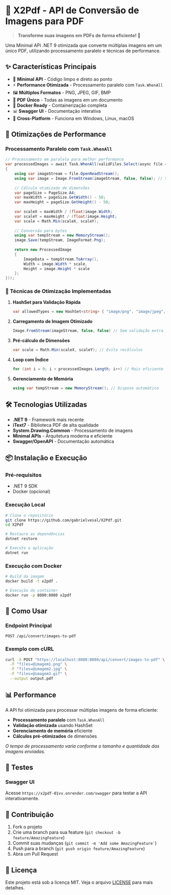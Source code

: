 # 🚀 X2Pdf - API de Conversão de Imagens para PDF

> **Transforme suas imagens em PDFs de forma eficiente! 📄**

Uma Minimal API .NET 9 otimizada que converte múltiplas imagens em um único PDF, utilizando processamento paralelo e técnicas de performance.

## ✨ Características Principais

- 🎯 **Minimal API** - Código limpo e direto ao ponto
- ⚡ **Performance Otimizada** - Processamento paralelo com `Task.WhenAll`
- 🖼️ **Múltiplos Formatos** - PNG, JPEG, GIF, BMP
- 📄 **PDF Único** - Todas as imagens em um documento
- 🐳 **Docker Ready** - Containerização completa
- 📊 **Swagger UI** - Documentação interativa
- 🔧 **Cross-Platform** - Funciona em Windows, Linux, macOS

## 🚀 Otimizações de Performance

### Processamento Paralelo com `Task.WhenAll`

```csharp
// Processamento em paralelo para melhor performance
var processedImages = await Task.WhenAll(validFiles.Select(async file =>
{
    using var imageStream = file.OpenReadStream();
    using var image = Image.FromStream(imageStream, false, false); // Sem validação extra
    
    // Cálculo otimizado de dimensões
    var pageSize = PageSize.A4;
    var maxWidth = pageSize.GetWidth() - 50;
    var maxHeight = pageSize.GetHeight() - 50;
    
    var scaleX = maxWidth / (float)image.Width;
    var scaleY = maxHeight / (float)image.Height;
    var scale = Math.Min(scaleX, scaleY);
    
    // Conversão para bytes
    using var tempStream = new MemoryStream();
    image.Save(tempStream, ImageFormat.Png);
    
    return new ProcessedImage
    {
        ImageData = tempStream.ToArray(),
        Width = image.Width * scale,
        Height = image.Height * scale
    };
}));
```

### 🎯 Técnicas de Otimização Implementadas

1. **HashSet para Validação Rápida**
   ```csharp
   var allowedTypes = new HashSet<string> { "image/png", "image/jpeg", "image/jpg", "image/gif", "image/bmp" };
   ```

2. **Carregamento de Imagem Otimizado**
   ```csharp
   Image.FromStream(imageStream, false, false) // Sem validação extra
   ```

3. **Pré-cálculo de Dimensões**
   ```csharp
   var scale = Math.Min(scaleX, scaleY); // Evita recálculos
   ```

4. **Loop com Índice**
   ```csharp
   for (int i = 0; i < processedImages.Length; i++) // Mais eficiente que foreach
   ```

5. **Gerenciamento de Memória**
   ```csharp
   using var tempStream = new MemoryStream(); // Dispose automático
   ```

## 🛠️ Tecnologias Utilizadas

- **.NET 9** - Framework mais recente
- **iText7** - Biblioteca PDF de alta qualidade
- **System.Drawing.Common** - Processamento de imagens
- **Minimal APIs** - Arquitetura moderna e eficiente
- **Swagger/OpenAPI** - Documentação automática

## 📦 Instalação e Execução

### Pré-requisitos
- .NET 9 SDK
- Docker (opcional)

### Execução Local
```bash
# Clone o repositório
git clone https://github.com/gabrielvesal/X2Pdf.git
cd X2Pdf

# Restaure as dependências
dotnet restore

# Execute a aplicação
dotnet run
```

### Execução com Docker
```bash
# Build da imagem
docker build -t x2pdf .

# Execução do container
docker run -p 8080:8080 x2pdf
```

## 🎯 Como Usar

### Endpoint Principal
```
POST /api/convert/images-to-pdf
```

### Exemplo com cURL
```bash
curl -X POST "https://localhost:8080:8080/api/convert/images-to-pdf" \
  -F "files=@imagem1.png" \
  -F "files=@imagem2.jpg" \
  -F "files=@imagem3.gif" \
  --output output.pdf
```

## 📊 Performance

A API foi otimizada para processar múltiplas imagens de forma eficiente:

- **Processamento paralelo** com `Task.WhenAll`
- **Validação otimizada** usando HashSet
- **Gerenciamento de memória** eficiente
- **Cálculos pré-otimizados** de dimensões

*O tempo de processamento varia conforme o tamanho e quantidade das imagens enviadas.*


## 🧪 Testes

### Swagger UI
Acesse `https://x2pdf-01vv.onrender.com/swagger` para testar a API interativamente.

## 🤝 Contribuição

1. Fork o projeto
2. Crie uma branch para sua feature (`git checkout -b feature/AmazingFeature`)
3. Commit suas mudanças (`git commit -m 'Add some AmazingFeature'`)
4. Push para a branch (`git push origin feature/AmazingFeature`)
5. Abra um Pull Request

## 📝 Licença

Este projeto está sob a licença MIT. Veja o arquivo [LICENSE](LICENSE) para mais detalhes.
